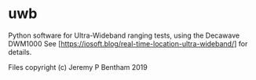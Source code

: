 # uwb
Python software for Ultra-Wideband ranging tests, using the Decawave DWM1000
See [https://iosoft.blog/real-time-location-ultra-wideband/] for details.

Files copyright (c) Jeremy P Bentham 2019
